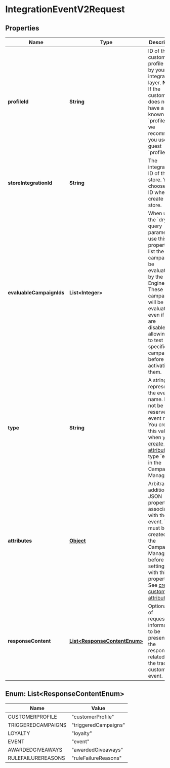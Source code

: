 

# IntegrationEventV2Request


## Properties

Name | Type | Description | Notes
------------ | ------------- | ------------- | -------------
**profileId** | **String** | ID of the customer profile set by your integration layer.  **Note:** If the customer does not yet have a known &#x60;profileId&#x60;, we recommend you use a guest &#x60;profileId&#x60;.  |  [optional]
**storeIntegrationId** | **String** | The integration ID of the store. You choose this ID when you create a store. |  [optional]
**evaluableCampaignIds** | **List&lt;Integer&gt;** | When using the &#x60;dry&#x60; query parameter, use this property to list the campaign to be evaluated by the Rule Engine.  These campaigns will be evaluated, even if they are disabled, allowing you to test specific campaigns before activating them.  |  [optional]
**type** | **String** | A string representing the event name. Must not be a reserved event name. You create this value when you [create an attribute](https://docs.talon.one/docs/dev/concepts/entities/events#creating-a-custom-event) of type &#x60;event&#x60; in the Campaign Manager.  | 
**attributes** | [**Object**](.md) | Arbitrary additional JSON properties associated with the event. They must be created in the Campaign Manager before setting them with this property. See [creating custom attributes](https://docs.talon.one/docs/product/account/dev-tools/managing-attributes#creating-a-custom-attribute). |  [optional]
**responseContent** | [**List&lt;ResponseContentEnum&gt;**](#List&lt;ResponseContentEnum&gt;) | Optional list of requested information to be present on the response related to the tracking custom event.  |  [optional]



## Enum: List&lt;ResponseContentEnum&gt;

Name | Value
---- | -----
CUSTOMERPROFILE | &quot;customerProfile&quot;
TRIGGEREDCAMPAIGNS | &quot;triggeredCampaigns&quot;
LOYALTY | &quot;loyalty&quot;
EVENT | &quot;event&quot;
AWARDEDGIVEAWAYS | &quot;awardedGiveaways&quot;
RULEFAILUREREASONS | &quot;ruleFailureReasons&quot;



